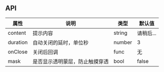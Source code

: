 ## API
属性 | 说明 | 类型 | 默认值
----|-----|------|------
content | 提示内容 | string | 请稍后...
duration | 自动关闭的延时，单位秒 | number | 3
onClose | 关闭后回调 | func | 无
mask | 是否显示透明蒙层，防止触摸穿透 | bool | false
